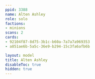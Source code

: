```yaml
---
ppid: 3388
name: Alten Ashley
role: solo
factions:
- minions
scans: 2
cards:
- 92104f87-8d75-3b1c-b60a-7a7a7a969353
- a851ae6b-5a5c-36e9-b294-15c3fa6afb6b

layout: model
title: Alten Ashley
disableToc: true
hidden: true
---
```

